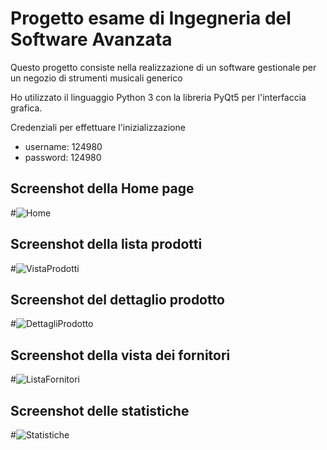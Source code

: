 # Progetto esame di Ingegneria del Software Avanzata
Questo progetto consiste nella realizzazione di un software gestionale per un negozio di strumenti musicali generico

Ho utilizzato il linguaggio Python 3 con la libreria PyQt5 per l'interfaccia grafica.

Credenziali per effettuare l'inizializzazione
- username: 124980
- password: 124980


## Screenshot della Home page
#![Home](https://user-images.githubusercontent.com/97351704/169792759-8190a6c9-89ea-45c9-a82f-a70c1680bd8a.png)

## Screenshot della lista prodotti
#![VistaProdotti](https://user-images.githubusercontent.com/97351704/169793016-15cdc492-95aa-48bc-baa6-68c46fbdd4b0.png)

## Screenshot del dettaglio prodotto
#![DettagliProdotto](https://user-images.githubusercontent.com/97351704/169793093-e2e1e1a8-96ea-48c9-87d9-1c925c7d7fad.png)

## Screenshot della vista dei fornitori
#![ListaFornitori](https://user-images.githubusercontent.com/97351704/169793219-9bb2f009-74f0-442b-a5dc-44c9637c3a52.png)

## Screenshot delle statistiche
#![Statistiche](https://user-images.githubusercontent.com/97351704/169793475-a81ad6c6-b217-41e2-8663-c3dc8a2fcb4b.png)
